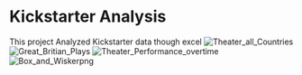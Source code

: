 # Kickstarter Analysis
This project Analyzed Kickstarter data though excel
![Theater_all_Countries](https://user-images.githubusercontent.com/79609464/159072702-584a475b-2a66-4973-b2d8-a3d85155ff08.png)
![Great_Britian_Plays](https://user-images.githubusercontent.com/79609464/159072737-bf9dff9d-7cf6-4bfb-bebc-8931026a02ed.png)
![Theater_Performance_overtime](https://user-images.githubusercontent.com/79609464/159072756-58bcd6d8-6df6-4b98-9f68-daf118e7cec0.png)
![Box_and_Wiskerpng](https://user-images.githubusercontent.com/79609464/159072538-5b837207-3e25-404c-99d0-00125b09428d.png)
